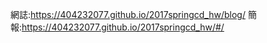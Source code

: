 網誌:https://404232077.github.io/2017springcd_hw/blog/
簡報:https://404232077.github.io/2017springcd_hw/#/
